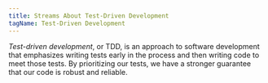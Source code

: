 ```yaml
---
title: Streams About Test-Driven Development
tagName: Test-Driven Development
---
```


<dfn>Test-driven development</dfn>, or <abbr>TDD</abbr>, is an approach to software development that emphasizes writing tests early in the process and then writing code to meet those tests. By prioritizing our tests, we have a stronger guarantee that our code is robust and reliable.